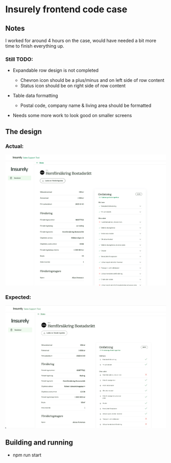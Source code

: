 # Insurely frontend code case

## Notes
I worked for around 4 hours on the case, would have needed a bit more time to finish everything up.

### Still TODO:
- Expandable row design is not completed
  - Chevron icon should be a plus/minus and on left side of row content
  - Status icon should be on right side of row content

- Table data formatting
  - Postal code, company name & living area should be formatted
    
- Needs some more work to look good on smaller screens

## The design
### Actual:
![finished design](actual_insurance_page.png)

### Expected: 
![expected design](insurance_page.png)

## Building and running

- npm run start

